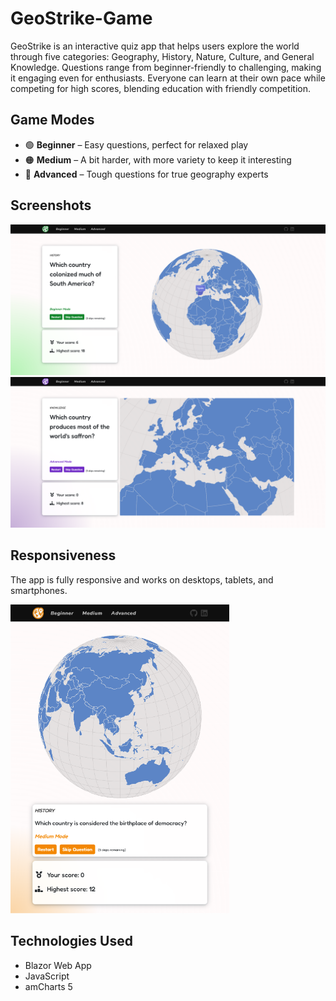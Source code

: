# GeoStrike-Game

GeoStrike is an interactive quiz app that helps users explore the world through five categories: Geography, History, Nature, Culture, and General Knowledge. Questions range from beginner-friendly to challenging, making it engaging even for enthusiasts. Everyone can learn at their own pace while competing for high scores, blending education with friendly competition.

## Game Modes

* 🟢 **Beginner** – Easy questions, perfect for relaxed play
* 🟠 **Medium** – A bit harder, with more variety to keep it interesting
* 🔴 **Advanced** – Tough questions for true geography experts

## Screenshots

<img src="GeoStrike-Game/wwwroot/images/readme/beginner.png" alt="Beginner" width="900" />

<img src="GeoStrike-Game/wwwroot/images/readme/advanced.png" alt="Advanced" width="900" />

## Responsiveness

The app is fully responsive and works on desktops, tablets, and smartphones.

<img src="GeoStrike-Game/wwwroot/images/readme/ipad-mini.png" alt="Advanced" width="350" />

## Technologies Used

* Blazor Web App
* JavaScript
* amCharts 5
